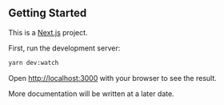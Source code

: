 ## Getting Started

This is a [Next.js](https://nextjs.org/) project.

First, run the development server:

```bash
yarn dev:watch
```

Open [http://localhost:3000](http://localhost:3000) with your browser to see the result.

More documentation will be written at a later date.
